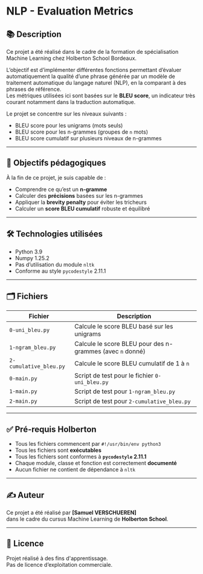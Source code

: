 # NLP - Evaluation Metrics

## 📚 Description

Ce projet a été réalisé dans le cadre de la formation de spécialisation Machine Learning chez Holberton School Bordeaux.

L’objectif est d’implémenter différentes fonctions permettant d’évaluer automatiquement la qualité d’une phrase générée par un modèle de traitement automatique du langage naturel (NLP), en la comparant à des phrases de référence.  
Les métriques utilisées ici sont basées sur le **BLEU score**, un indicateur très courant notamment dans la traduction automatique.

Le projet se concentre sur les niveaux suivants :

- BLEU score pour les unigrams (mots seuls)
- BLEU score pour les n-grammes (groupes de `n` mots)
- BLEU score cumulatif sur plusieurs niveaux de n-grammes

---

## 🎯 Objectifs pédagogiques

À la fin de ce projet, je suis capable de :

- Comprendre ce qu’est un **n-gramme**
- Calculer des **précisions** basées sur les n-grammes
- Appliquer la **brevity penalty** pour éviter les tricheurs
- Calculer un **score BLEU cumulatif** robuste et équilibré

---

## 🛠️ Technologies utilisées

- Python 3.9
- Numpy 1.25.2
- Pas d’utilisation du module `nltk`
- Conforme au style `pycodestyle` 2.11.1

---

## 🗂️ Fichiers

| Fichier                | Description                                               |
| ---------------------- | --------------------------------------------------------- |
| `0-uni_bleu.py`        | Calcule le score BLEU basé sur les unigrams               |
| `1-ngram_bleu.py`      | Calcule le score BLEU pour des n-grammes (avec `n` donné) |
| `2-cumulative_bleu.py` | Calcule le score BLEU cumulatif de 1 à `n`                |
| `0-main.py`            | Script de test pour le fichier `0-uni_bleu.py`            |
| `1-main.py`            | Script de test pour `1-ngram_bleu.py`                     |
| `2-main.py`            | Script de test pour `2-cumulative_bleu.py`                |

---

## ✅ Pré-requis Holberton

- Tous les fichiers commencent par `#!/usr/bin/env python3`
- Tous les fichiers sont **exécutables**
- Tous les fichiers sont conformes à **`pycodestyle` 2.11.1**
- Chaque module, classe et fonction est correctement **documenté**
- Aucun fichier ne contient de dépendance à `nltk`

---

## ✍️ Auteur

Ce projet a été réalisé par **[Samuel VERSCHUEREN]**  
dans le cadre du cursus Machine Learning de **Holberton School**.

---

## 📌 Licence

Projet réalisé à des fins d'apprentissage.  
Pas de licence d’exploitation commerciale.
